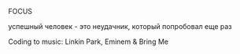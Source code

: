 FOCUS


успешный человек - это неудачник, который попробовал еще раз

Coding to music: Linkin Park, Eminem & Bring Me 
